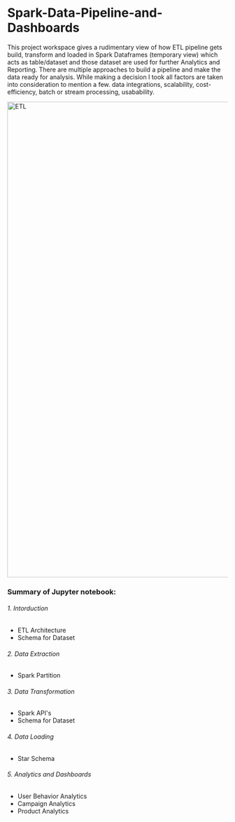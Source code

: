 # Spark-Data-Pipeline-and-Dashboards

   This project workspace gives a rudimentary view of how ETL pipeline gets build, transform and loaded in Spark Dataframes (temporary view) which acts as table/dataset and those dataset are used for further Analytics and Reporting. There are multiple approaches to build a pipeline and make the data ready for analysis. While making a decision I took all factors are taken into consideration to mention a few. data integrations, scalability, cost-efficiency, batch or stream processing, usabability.
   
<img width="1086" alt="ETL" src="https://user-images.githubusercontent.com/900824/114146170-22d3fa80-98cc-11eb-99eb-1b1474b425a3.png">

### Summary of Jupyter notebook:
###### 1. Intorduction
- ETL Architecture
- Schema for Dataset 
###### 2. Data Extraction
- Spark Partition
###### 3. Data Transformation
- Spark API's
- Schema for Dataset
###### 4. Data Loading 
- Star Schema
###### 5. Analytics and Dashboards
- User Behavior Analytics
- Campaign Analytics
- Product Analytics
